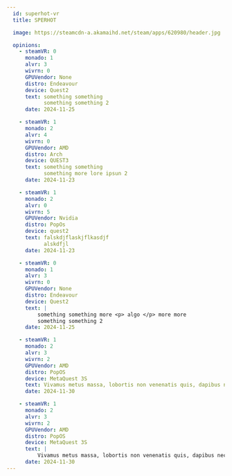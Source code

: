 ```yaml
---
  id: superhot-vr
  title: SPERHOT

  image: https://steamcdn-a.akamaihd.net/steam/apps/620980/header.jpg

  opinions:      
    - steamVR: 0
      monado: 1
      alvr: 3
      wivrn: 0
      GPUVendor: None
      distro: Endeavour
      device: Quest2
      text: something something
            something something 2
      date: 2024-11-25

    - steamVR: 1
      monado: 2
      alvr: 4
      wivrn: 0
      GPUVendor: AMD
      distro: Arch
      device: QUEST3
      text: something something
            something more lore ipsun 2
      date: 2024-11-23

    - steamVR: 1
      monado: 2
      alvr: 0
      wivrn: 5
      GPUVendor: Nvidia
      distro: PopOs
      device: quest2
      text: falskdjflaskjflkasdjf     
            alskdfjl
      date: 2024-11-23

    - steamVR: 0
      monado: 1
      alvr: 3
      wivrn: 0
      GPUVendor: None
      distro: Endeavour
      device: Quest2
      text: |
          something something more <p> algo </p> more more  
          something something 2
      date: 2024-11-25

    - steamVR: 1
      monado: 2
      alvr: 3
      wivrn: 2
      GPUVendor: AMD
      distro: PopOS
      device: MetaQuest 3S
      text: Vivamus metus massa, lobortis non venenatis quis, dapibus nec tortor. Morbi nisl arcu, dignissim at scelerisque dignissim, efficitur id augue. Nam maximus interdum vehicula. Morbi porttitor risus eros, in ultricies lectus vehicula eu. Sed tincidunt nisl lectus. Donec ut ligula volutpat, porttitor est nec, lacinia ante. Quisque a luctus velit, vitae gravida elit. Interdum et malesuada fames ac ante ipsum primis in faucibus. Etiam purus diam, faucibus a eros vel, eleifend varius elit. Donec consequat justo pretium, facilisis felis sed, faucibus risus. Etiam efficitur elit nulla, vel pharetra lorem condimentum gravida. Fusce semper mauris a mauris tincidunt, vitae iaculis ante tempus. 
      date: 2024-11-30

    - steamVR: 1
      monado: 2
      alvr: 3
      wivrn: 2
      GPUVendor: AMD
      distro: PopOS
      device: MetaQuest 3S
      text: |
          Vivamus metus massa, lobortis non venenatis quis, dapibus nec tortor. Morbi nisl arcu, dignissim at scelerisque dignissim, efficitur id augue. Nam maximus interdum vehicula. Morbi porttitor risus eros, in ultricies lectus vehicula eu. Sed tincidunt nisl lectus. Donec ut ligula volutpat, porttitor est nec, lacinia ante. Quisque a luctus velit, vitae gravida elit. Interdum et malesuada fames ac ante ipsum primis in faucibus. Etiam purus diam, faucibus a eros vel, eleifend varius elit. Donec consequat justo pretium, facilisis felis sed, faucibus risus. Etiam efficitur elit nulla, vel pharetra lorem condimentum gravida. Fusce semper mauris a mauris tincidunt, vitae iaculis ante tempus. 
      date: 2024-11-30
---
```

